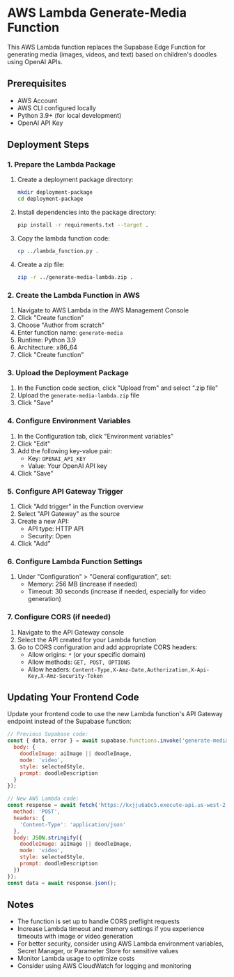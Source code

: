 # AWS Lambda Generate-Media Function

This AWS Lambda function replaces the Supabase Edge Function for generating media (images, videos, and text) based on children's doodles using OpenAI APIs.

## Prerequisites

- AWS Account
- AWS CLI configured locally
- Python 3.9+ (for local development)
- OpenAI API Key

## Deployment Steps

### 1. Prepare the Lambda Package

1. Create a deployment package directory:
   ```bash
   mkdir deployment-package
   cd deployment-package
   ```

2. Install dependencies into the package directory:
   ```bash
   pip install -r requirements.txt --target .
   ```

3. Copy the lambda function code:
   ```bash
   cp ../lambda_function.py .
   ```

4. Create a zip file:
   ```bash
   zip -r ../generate-media-lambda.zip .
   ```

### 2. Create the Lambda Function in AWS

1. Navigate to AWS Lambda in the AWS Management Console
2. Click "Create function"
3. Choose "Author from scratch"
4. Enter function name: `generate-media`
5. Runtime: Python 3.9
6. Architecture: x86_64
7. Click "Create function"

### 3. Upload the Deployment Package

1. In the Function code section, click "Upload from" and select ".zip file"
2. Upload the `generate-media-lambda.zip` file
3. Click "Save"

### 4. Configure Environment Variables

1. In the Configuration tab, click "Environment variables"
2. Click "Edit"
3. Add the following key-value pair:
   - Key: `OPENAI_API_KEY`
   - Value: Your OpenAI API key
4. Click "Save"

### 5. Configure API Gateway Trigger

1. Click "Add trigger" in the Function overview
2. Select "API Gateway" as the source
3. Create a new API:
   - API type: HTTP API
   - Security: Open
4. Click "Add"

### 6. Configure Lambda Function Settings

1. Under "Configuration" > "General configuration", set:
   - Memory: 256 MB (increase if needed)
   - Timeout: 30 seconds (increase if needed, especially for video generation)

### 7. Configure CORS (if needed)

1. Navigate to the API Gateway console
2. Select the API created for your Lambda function
3. Go to CORS configuration and add appropriate CORS headers:
   - Allow origins: `*` (or your specific domain)
   - Allow methods: `GET, POST, OPTIONS`
   - Allow headers: `Content-Type,X-Amz-Date,Authorization,X-Api-Key,X-Amz-Security-Token`

## Updating Your Frontend Code

Update your frontend code to use the new Lambda function's API Gateway endpoint instead of the Supabase function:

```javascript
// Previous Supabase code:
const { data, error } = await supabase.functions.invoke('generate-media', {
  body: {
    doodleImage: aiImage || doodleImage,
    mode: 'video',
    style: selectedStyle,
    prompt: doodleDescription
  }
});

// New AWS Lambda code:
const response = await fetch('https://kxjju6abc5.execute-api.us-west-2.amazonaws.com/default/generate-media', {
  method: 'POST',
  headers: {
    'Content-Type': 'application/json'
  },
  body: JSON.stringify({
    doodleImage: aiImage || doodleImage,
    mode: 'video',
    style: selectedStyle,
    prompt: doodleDescription
  })
});
const data = await response.json();
```

## Notes

- The function is set up to handle CORS preflight requests
- Increase Lambda timeout and memory settings if you experience timeouts with image or video generation
- For better security, consider using AWS Lambda environment variables, Secret Manager, or Parameter Store for sensitive values
- Monitor Lambda usage to optimize costs
- Consider using AWS CloudWatch for logging and monitoring 
